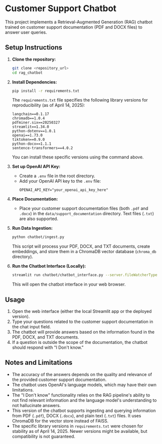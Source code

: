 # Customer Support Chatbot

This project implements a Retrieval-Augmented Generation (RAG) chatbot trained on customer support documentation (PDF and DOCX files) to answer user queries.

## Setup Instructions

1.  **Clone the repository:**

    ```bash
    git clone <repository_url>
    cd rag_chatbot
    ```

2.  **Install Dependencies:**

    ```bash
    pip install -r requirements.txt
    ```

    The `requirements.txt` file specifies the following library versions for reproducibility (as of April 14, 2025):

    ```
    langchain==0.1.17
    chromadb==1.0.4
    pdfminer.six==20250327
    streamlit==1.34.0
    python-dotenv==1.0.1
    openai==1.73.0
    tiktoken==0.9.0
    python-docx==1.1.1
    sentence-transformers==4.0.2
    ```

    You can install these specific versions using the command above.

3.  **Set up OpenAI API Key:**

    - Create a `.env` file in the root directory.
    - Add your OpenAI API key to the `.env` file:
      ```
      OPENAI_API_KEY="your_openai_api_key_here"
      ```

4.  **Place Documentation:**

    - Place your customer support documentation files (both `.pdf` and `.docx`) in the `data/support_documentation` directory. Text files (`.txt`) are also supported.

5.  **Run Data Ingestion:**

    ```bash
    python chatbot/ingest.py
    ```

    This script will process your PDF, DOCX, and TXT documents, create embeddings, and store them in a ChromaDB vector database (`chroma_db` directory).

6.  **Run the Chatbot Interface (Locally):**
    ```bash
    streamlit run chatbot/chatbot_interface.py --server.fileWatcherType none
    ```
    This will open the chatbot interface in your web browser.

## Usage

1.  Open the web interface (either the local Streamlit app or the deployed version).
2.  Type your questions related to the customer support documentation in the chat input field.
3.  The chatbot will provide answers based on the information found in the PDF, DOCX, and TXT documents.
4.  If a question is outside the scope of the documentation, the chatbot should respond with "I Don't know."

## Notes and Limitations

- The accuracy of the answers depends on the quality and relevance of the provided customer support documentation.
- The chatbot uses OpenAI's language models, which may have their own limitations.
- The "I Don't know" functionality relies on the RAG pipeline's ability to not find relevant information and the language model's understanding to not hallucinate answers.
- This version of the chatbot supports ingesting and querying information from PDF (`.pdf`), DOCX (`.docx`), and plain text (`.txt`) files. It uses ChromaDB for the vector store instead of FAISS.
- The specific library versions in `requirements.txt` were chosen for stability as of April 14, 2025. Newer versions might be available, but compatibility is not guaranteed.
